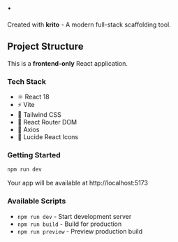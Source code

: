 # .

Created with **krito** - A modern full-stack scaffolding tool.

## Project Structure

This is a **frontend-only** React application.

### Tech Stack
- ⚛️ React 18
- ⚡ Vite
- 🎨 Tailwind CSS
- 🧭 React Router DOM
- 📡 Axios
- 🎯 Lucide React Icons

### Getting Started
```bash
npm run dev
```

Your app will be available at http://localhost:5173

### Available Scripts
- `npm run dev` - Start development server
- `npm run build` - Build for production
- `npm run preview` - Preview production build
